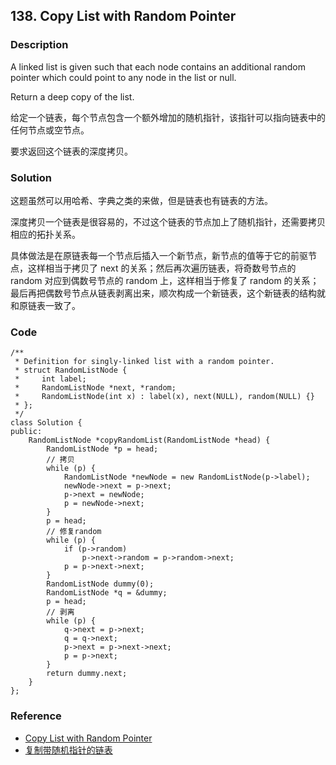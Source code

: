 ## 138. Copy List with Random Pointer

### Description

A linked list is given such that each node contains an additional random pointer which could point to any node in the list or null.

Return a deep copy of the list.

给定一个链表，每个节点包含一个额外增加的随机指针，该指针可以指向链表中的任何节点或空节点。

要求返回这个链表的深度拷贝。 

### Solution

这题虽然可以用哈希、字典之类的来做，但是链表也有链表的方法。

深度拷贝一个链表是很容易的，不过这个链表的节点加上了随机指针，还需要拷贝相应的拓扑关系。

具体做法是在原链表每一个节点后插入一个新节点，新节点的值等于它的前驱节点，这样相当于拷贝了 next 的关系；然后再次遍历链表，将奇数号节点的 random 对应到偶数号节点的 random 上，这样相当于修复了 random 的关系；最后再把偶数号节点从链表剥离出来，顺次构成一个新链表，这个新链表的结构就和原链表一致了。

### Code

~~~
/**
 * Definition for singly-linked list with a random pointer.
 * struct RandomListNode {
 *     int label;
 *     RandomListNode *next, *random;
 *     RandomListNode(int x) : label(x), next(NULL), random(NULL) {}
 * };
 */
class Solution {
public:
    RandomListNode *copyRandomList(RandomListNode *head) {
        RandomListNode *p = head;
        // 拷贝
        while (p) {
            RandomListNode *newNode = new RandomListNode(p->label);
            newNode->next = p->next;
            p->next = newNode;
            p = newNode->next;
        }
        p = head;
        // 修复random
        while (p) {
            if (p->random)
                p->next->random = p->random->next;
            p = p->next->next;
        }
        RandomListNode dummy(0);
        RandomListNode *q = &dummy;
        p = head;
        // 剥离
        while (p) {
            q->next = p->next;
            q = q->next;
            p->next = p->next->next;
            p = p->next;
        }
        return dummy.next;
    }
};
~~~

### Reference

- [Copy List with Random Pointer](https://leetcode.com/problems/copy-list-with-random-pointer/description/)
- [复制带随机指针的链表](https://leetcode-cn.com/problems/copy-list-with-random-pointer/description/)